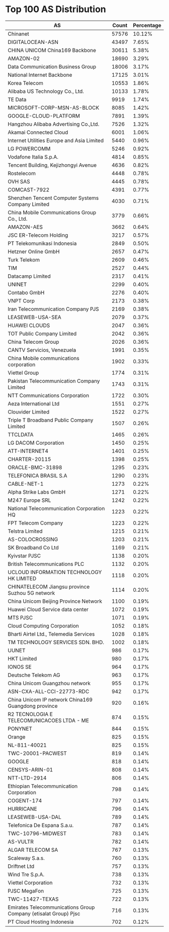 # Top 100 AS Distribution
| AS | Count | Percentage |
|----|----|----|
| Chinanet | 57576 | 10.12% |
| DIGITALOCEAN-ASN | 43497 | 7.65% |
| CHINA UNICOM China169 Backbone | 30611 | 5.38% |
| AMAZON-02 | 18690 | 3.29% |
| Data Communication Business Group | 18006 | 3.17% |
| National Internet Backbone | 17125 | 3.01% |
| Korea Telecom | 10553 | 1.86% |
| Alibaba US Technology Co., Ltd. | 10133 | 1.78% |
| TE Data | 9919 | 1.74% |
| MICROSOFT-CORP-MSN-AS-BLOCK | 8085 | 1.42% |
| GOOGLE-CLOUD-PLATFORM | 7891 | 1.39% |
| Hangzhou Alibaba Advertising Co.,Ltd. | 7526 | 1.32% |
| Akamai Connected Cloud | 6001 | 1.06% |
| Internet Utilities Europe and Asia Limited | 5440 | 0.96% |
| LG POWERCOMM | 5246 | 0.92% |
| Vodafone Italia S.p.A. | 4814 | 0.85% |
| Tencent Building, Kejizhongyi Avenue | 4636 | 0.82% |
| Rostelecom | 4448 | 0.78% |
| OVH SAS | 4445 | 0.78% |
| COMCAST-7922 | 4391 | 0.77% |
| Shenzhen Tencent Computer Systems Company Limited | 4030 | 0.71% |
| China Mobile Communications Group Co., Ltd. | 3779 | 0.66% |
| AMAZON-AES | 3662 | 0.64% |
| JSC ER-Telecom Holding | 3217 | 0.57% |
| PT Telekomunikasi Indonesia | 2849 | 0.50% |
| Hetzner Online GmbH | 2657 | 0.47% |
| Turk Telekom | 2609 | 0.46% |
| TIM | 2527 | 0.44% |
| Datacamp Limited | 2317 | 0.41% |
| UNINET | 2299 | 0.40% |
| Contabo GmbH | 2276 | 0.40% |
| VNPT Corp | 2173 | 0.38% |
| Iran Telecommunication Company PJS | 2169 | 0.38% |
| LEASEWEB-USA-SEA | 2079 | 0.37% |
| HUAWEI CLOUDS | 2047 | 0.36% |
| TOT Public Company Limited | 2042 | 0.36% |
| China Telecom Group | 2026 | 0.36% |
| CANTV Servicios, Venezuela | 1991 | 0.35% |
| China Mobile communications corporation | 1902 | 0.33% |
| Viettel Group | 1774 | 0.31% |
| Pakistan Telecommunication Company Limited | 1743 | 0.31% |
| NTT Communications Corporation | 1722 | 0.30% |
| Aeza International Ltd | 1551 | 0.27% |
| Clouvider Limited | 1522 | 0.27% |
| Triple T Broadband Public Company Limited | 1507 | 0.26% |
| TTCLDATA | 1465 | 0.26% |
| LG DACOM Corporation | 1450 | 0.25% |
| ATT-INTERNET4 | 1401 | 0.25% |
| CHARTER-20115 | 1398 | 0.25% |
| ORACLE-BMC-31898 | 1295 | 0.23% |
| TELEFONICA BRASIL S.A | 1290 | 0.23% |
| CABLE-NET-1 | 1273 | 0.22% |
| Alpha Strike Labs GmbH | 1271 | 0.22% |
| M247 Europe SRL | 1242 | 0.22% |
| National Telecommunication Corporation HQ | 1223 | 0.22% |
| FPT Telecom Company | 1223 | 0.22% |
| Telstra Limited | 1215 | 0.21% |
| AS-COLOCROSSING | 1203 | 0.21% |
| SK Broadband Co Ltd | 1169 | 0.21% |
| Kyivstar PJSC | 1138 | 0.20% |
| British Telecommunications PLC | 1132 | 0.20% |
| UCLOUD INFORMATION TECHNOLOGY HK LIMITED | 1118 | 0.20% |
| CHINATELECOM Jiangsu province Suzhou 5G network | 1114 | 0.20% |
| China Unicom Beijing Province Network | 1100 | 0.19% |
| Huawei Cloud Service data center | 1072 | 0.19% |
| MTS PJSC | 1071 | 0.19% |
| Cloud Computing Corporation | 1052 | 0.18% |
| Bharti Airtel Ltd., Telemedia Services | 1028 | 0.18% |
| TM TECHNOLOGY SERVICES SDN. BHD. | 1002 | 0.18% |
| UUNET | 986 | 0.17% |
| HKT Limited | 980 | 0.17% |
| IONOS SE | 964 | 0.17% |
| Deutsche Telekom AG | 963 | 0.17% |
| China Unicom Guangzhou network | 955 | 0.17% |
| ASN-CXA-ALL-CCI-22773-RDC | 942 | 0.17% |
| China Unicom IP network China169 Guangdong province | 920 | 0.16% |
| R2 TECNOLOGIA E TELECOMUNICACOES LTDA - ME | 874 | 0.15% |
| PONYNET | 844 | 0.15% |
| Orange | 825 | 0.15% |
| NL-811-40021 | 825 | 0.15% |
| TWC-20001-PACWEST | 819 | 0.14% |
| GOOGLE | 818 | 0.14% |
| CENSYS-ARIN-01 | 808 | 0.14% |
| NTT-LTD-2914 | 806 | 0.14% |
| Ethiopian Telecommunication Corporation | 798 | 0.14% |
| COGENT-174 | 797 | 0.14% |
| HURRICANE | 796 | 0.14% |
| LEASEWEB-USA-DAL | 789 | 0.14% |
| Telefonica De Espana S.a.u. | 787 | 0.14% |
| TWC-10796-MIDWEST | 783 | 0.14% |
| AS-VULTR | 782 | 0.14% |
| ALGAR TELECOM SA | 767 | 0.13% |
| Scaleway S.a.s. | 760 | 0.13% |
| Driftnet Ltd | 757 | 0.13% |
| Wind Tre S.p.A. | 738 | 0.13% |
| Viettel Corporation | 732 | 0.13% |
| PJSC MegaFon | 725 | 0.13% |
| TWC-11427-TEXAS | 722 | 0.13% |
| Emirates Telecommunications Group Company (etisalat Group) Pjsc | 716 | 0.13% |
| PT Cloud Hosting Indonesia | 702 | 0.12% |
